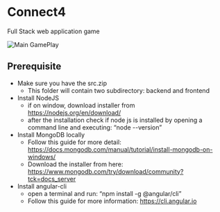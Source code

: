 # Connect4
Full Stack web application game

![Main GamePlay](https://github.com/Vivek2696/Connect4/blob/features/connect4game_vp/Screeenshots/gameplay1.PNG?raw=true)

## Prerequisite
* Make sure you have the src.zip
  * This folder will contain two subdirectory: backend and frontend
* Install NodeJS
  * if on window, download installer from https://nodejs.org/en/download/
  * after the installation check if node js is installed by opening a command line and executing: “node --version”
* Install MongoDB locally
  * Follow this guide for more detail: https://docs.mongodb.com/manual/tutorial/install-mongodb-on-windows/
  * Download the installer from here: https://www.mongodb.com/try/download/community?tck=docs_server
* Install angular-cli
  * open a terminal and run: “npm install -g @angular/cli”
  * Follow this guide for more information: https://cli.angular.io


